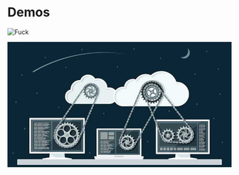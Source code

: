 # Demos

![Fuck](https://c.tenor.com/-aZGk99QVM8AAAAC/space-force-microsoft.gif "Users too!!!")

![Happening](./1.jpeg "Now! Now! You all good!")
